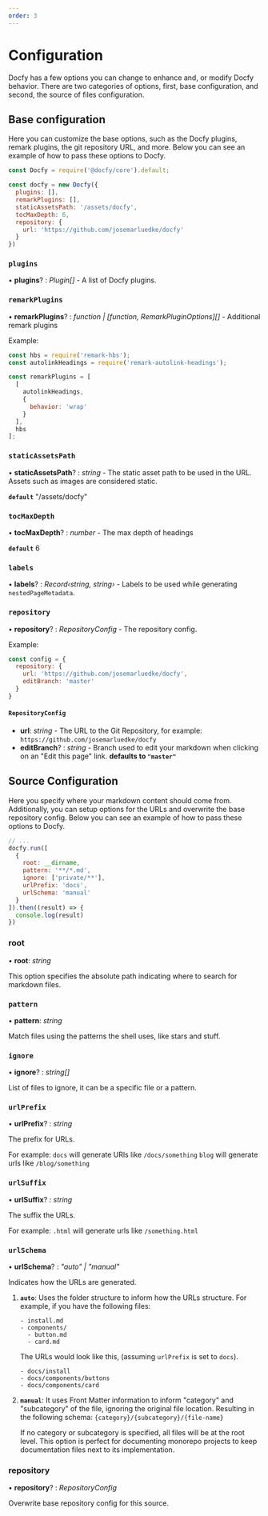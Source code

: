 ```yaml
---
order: 3
---
```


# Configuration

Docfy has a few options you can change to enhance and, or modify Docfy behavior. There are two categories of options, first, base configuration, and second, the source of files configuration.

## Base configuration

Here you can customize the base options, such as the Docfy plugins, remark plugins, the git repository URL, and more.
Below you can see an example of how to pass these options to Docfy.

```js
const Docfy = require('@docfy/core').default;

const docfy = new Docfy({
  plugins: [],
  remarkPlugins: [],
  staticAssetsPath: '/assets/docfy',
  tocMaxDepth: 6,
  repository: {
    url: 'https://github.com/josemarluedke/docfy'
  }
})
```

### `plugins`

• **plugins**? : *Plugin[]* - A list of Docfy plugins.

### `remarkPlugins`

• **remarkPlugins**? : *function | [function, RemarkPluginOptions][]* - Additional remark plugins

Example:

```js
const hbs = require('remark-hbs');
const autolinkHeadings = require('remark-autolink-headings');

const remarkPlugins = [
  [
    autolinkHeadings,
    {
      behavior: 'wrap'
    }
  ],
  hbs
];
```

### `staticAssetsPath`

• **staticAssetsPath**? : *string* - The static asset path to be used in the URL. Assets such as images are considered static.

**`default`** "/assets/docfy"


### `tocMaxDepth`

• **tocMaxDepth**? : *number* - The max depth of headings

**`default`** 6


### `labels`

• **labels**? : *Record‹string, string›* - Labels to be used while generating `nestedPageMetadata`.

### `repository`

• **repository**? : *RepositoryConfig* - The repository config.

Example:

```js
const config = {
  repository: {
    url: 'https://github.com/josemarluedke/docfy',
    editBranch: 'master'
  }
}
```

#### `RepositoryConfig`

- **url**: *string* - The URL to the Git Repository, for example: `https://github.com/josemarluedke/docfy`
- **editBranch**? : *string* - Branch used to edit your markdown when clicking
  on an "Edit this page" link. **defaults to `"master"`**

## Source Configuration

Here you specify where your markdown content should come from. Additionally, you can setup options for the URLs and overwrite the base repository config.
Below you can see an example of how to pass these options to Docfy.

```js
// ...
docfy.run([
  {
    root: __dirname,
    pattern: '**/*.md',
    ignore: ['private/**'],
    urlPrefix: 'docs',
    urlSchema: 'manual'
  }
]).then((result) => {
  console.log(result)
})
```

###  root

• **root**: *string*

This option specifies the absolute path indicating where to search for markdown files.

### `pattern`

• **pattern**: *string*

Match files using the patterns the shell uses, like stars and stuff.

### `ignore`

• **ignore**? : *string[]*

List of files to ignore, it can be a specific file or a pattern.

### `urlPrefix`

• **urlPrefix**? : *string*

The prefix for URLs.

For example:
`docs` will generate URls like `/docs/something`
`blog` will generate urls like `/blog/something`

### `urlSuffix`

• **urlSuffix**? : *string*

The suffix the URLs.

For example:
`.html` will generate urls like `/something.html`

### `urlSchema`

• **urlSchema**? : *"auto" | "manual"*

Indicates how the URLs are generated.

1. **`auto`**: Uses the folder structure to inform how the URLs structure.
   For example, if you have the following files:
   ```
   - install.md
   - components/
     - button.md
     - card.md
   ```
   The URLs would look like this, (assuming `urlPrefix` is set to `docs`).
   ```
   - docs/install
   - docs/components/buttons
   - docs/components/card
   ```

2. **`manual`**: It uses Front Matter information to inform "category" and
   "subcategory" of the file, ignoring the original file location.
   Resulting in the following schema: `{category}/{subcategory}/{file-name}`

   If no category or subcategory is specified, all files will be at the root level. This option is perfect for documenting monorepo projects to keep
   documentation files next to its implementation.

###  repository

• **repository**? : *RepositoryConfig*

Overwrite base repository config for this source.

